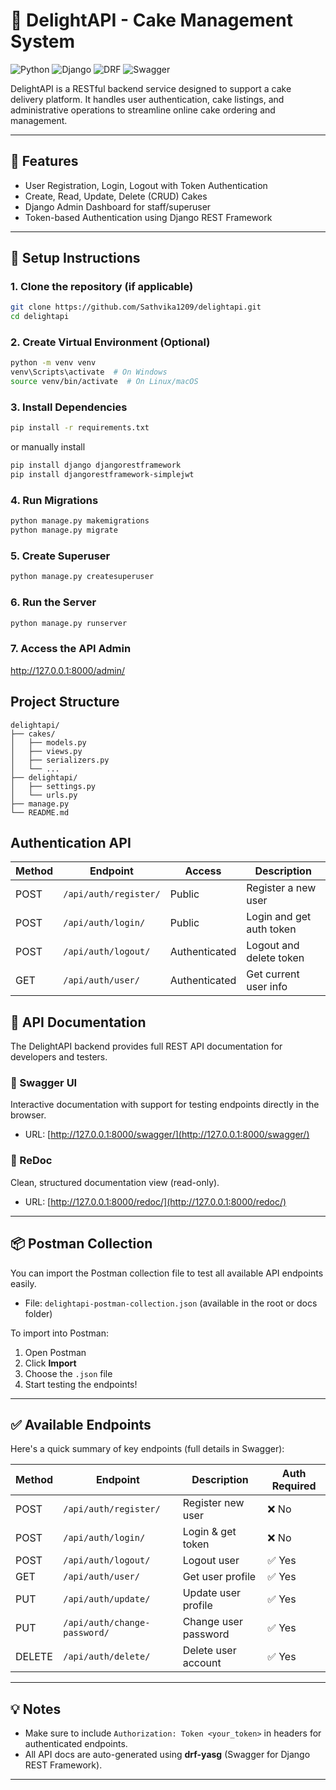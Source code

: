 # 🎂 DelightAPI - Cake Management System
![Python](https://img.shields.io/badge/Python-3.10-blue)
![Django](https://img.shields.io/badge/Django-5.0-green)
![DRF](https://img.shields.io/badge/DRF-3.14-orange)
![Swagger](https://img.shields.io/badge/Swagger-Enabled-brightgreen)

DelightAPI is a RESTful backend service designed to support a cake delivery platform. It handles user authentication, cake listings, and administrative operations to streamline online cake ordering and management.



---

## 🚀 Features

- User Registration, Login, Logout with Token Authentication
- Create, Read, Update, Delete (CRUD) Cakes
- Django Admin Dashboard for staff/superuser
- Token-based Authentication using Django REST Framework

---

## 🔧 Setup Instructions

### 1. Clone the repository (if applicable)

```bash
git clone https://github.com/Sathvika1209/delightapi.git
cd delightapi
```

### 2. Create Virtual Environment (Optional)
```bash
python -m venv venv
venv\Scripts\activate  # On Windows
source venv/bin/activate  # On Linux/macOS
```

### 3. Install Dependencies
```bash
pip install -r requirements.txt
```
or manually install

```bash
pip install django djangorestframework
pip install djangorestframework-simplejwt
```

### 4. Run Migrations
```bash
python manage.py makemigrations
python manage.py migrate
```

### 5. Create Superuser
```bash
python manage.py createsuperuser
```

### 6. Run the Server
```bash
python manage.py runserver
```

### 7. Access the API Admin
http://127.0.0.1:8000/admin/


## Project Structure

```
delightapi/
├── cakes/
│   ├── models.py
│   ├── views.py
│   ├── serializers.py
│   └── ...
├── delightapi/
│   ├── settings.py
│   └── urls.py
├── manage.py
└── README.md
```

## Authentication API

| Method | Endpoint              | Access        | Description              |
| ------ | --------------------- | ------------- | ------------------------ |
| POST   | `/api/auth/register/` | Public        | Register a new user      |
| POST   | `/api/auth/login/`    | Public        | Login and get auth token |
| POST   | `/api/auth/logout/`   | Authenticated | Logout and delete token  |
| GET    | `/api/auth/user/`     | Authenticated | Get current user info    |


## 📘 API Documentation

The DelightAPI backend provides full REST API documentation for developers and testers.

### 🔗 Swagger UI
Interactive documentation with support for testing endpoints directly in the browser.

- URL: [http://127.0.0.1:8000/swagger/](http://127.0.0.1:8000/swagger/)

### 📕 ReDoc
Clean, structured documentation view (read-only).

- URL: [http://127.0.0.1:8000/redoc/](http://127.0.0.1:8000/redoc/)

---

## 📦 Postman Collection

You can import the Postman collection file to test all available API endpoints easily.

- File: `delightapi-postman-collection.json` (available in the root or docs folder)

To import into Postman:
1. Open Postman
2. Click **Import**
3. Choose the `.json` file
4. Start testing the endpoints!

---

## ✅ Available Endpoints

Here's a quick summary of key endpoints (full details in Swagger):

| Method | Endpoint                 | Description                     | Auth Required |
|--------|--------------------------|---------------------------------|----------------|
| POST   | `/api/auth/register/`    | Register new user               | ❌ No          |
| POST   | `/api/auth/login/`       | Login & get token               | ❌ No          |
| POST   | `/api/auth/logout/`      | Logout user                     | ✅ Yes         |
| GET    | `/api/auth/user/`        | Get user profile                | ✅ Yes         |
| PUT    | `/api/auth/update/`      | Update user profile             | ✅ Yes         |
| PUT    | `/api/auth/change-password/` | Change user password      | ✅ Yes         |
| DELETE | `/api/auth/delete/`      | Delete user account             | ✅ Yes         |

---

## 💡 Notes

- Make sure to include `Authorization: Token <your_token>` in headers for authenticated endpoints.
- All API docs are auto-generated using **drf-yasg** (Swagger for Django REST Framework).

---
